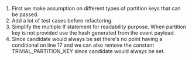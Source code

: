 1. First we make assumption on different types of partition keys that can be passed.
2. Add a lot of test cases before refactoring.
2. Simplify the multiple If statement for readability purpose. When partition key is not provided use the hash generated from the event payload.
3. Since candidate would always be set there's no point having a conditional on line 17 and we can also remove the constant TRIVIAL_PARTITION_KEY since candidate would always be set.